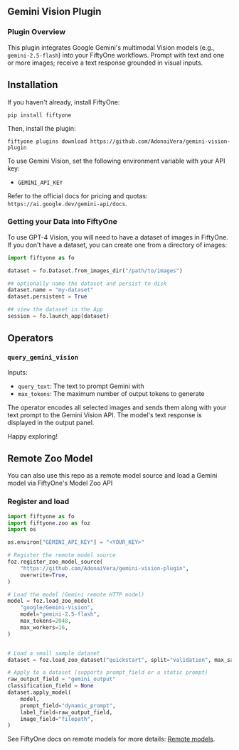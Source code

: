 ## Gemini Vision Plugin

### Plugin Overview

This plugin integrates Google Gemini's multimodal Vision models (e.g., `gemini-2.5-flash`)
into your FiftyOne workflows. Prompt with text and one or more images; receive a
text response grounded in visual inputs.

## Installation

If you haven't already, install FiftyOne:

```shell
pip install fiftyone
```

Then, install the plugin:

```shell
fiftyone plugins download https://github.com/AdonaiVera/gemini-vision-plugin
```

To use Gemini Vision, set the following environment variable with your API key:

- `GEMINI_API_KEY`

Refer to the official docs for pricing and quotas: `https://ai.google.dev/gemini-api/docs`.

### Getting your Data into FiftyOne

To use GPT-4 Vision, you will need to have a dataset of images in FiftyOne. If
you don't have a dataset, you can create one from a directory of images:

```python
import fiftyone as fo

dataset = fo.Dataset.from_images_dir("/path/to/images")

## optionally name the dataset and persist to disk
dataset.name = "my-dataset"
dataset.persistent = True

## view the dataset in the App
session = fo.launch_app(dataset)
```

## Operators

### `query_gemini_vision`

Inputs:

- `query_text`: The text to prompt Gemini with
- `max_tokens`: The maximum number of output tokens to generate

The operator encodes all selected images and sends them along with your text
prompt to the Gemini Vision API. The model's text response is displayed in the
output panel.

Happy exploring!

## Remote Zoo Model

You can also use this repo as a remote model source and load a Gemini model via FiftyOne's Model Zoo API

### Register and load

```python
import fiftyone as fo
import fiftyone.zoo as foz
import os

os.environ["GEMINI_API_KEY"] = "<YOUR_KEY>"

# Register the remote model source
foz.register_zoo_model_source(
    "https://github.com/AdonaiVera/gemini-vision-plugin",
    overwrite=True,
)

# Load the model (Gemini remote HTTP model)
model = foz.load_zoo_model(
    "google/Gemini-Vision",
    model="gemini-2.5-flash",
    max_tokens=2048,
    max_workers=16,
)


# Load a small sample dataset
dataset = foz.load_zoo_dataset("quickstart", split="validation", max_samples=10)

# Apply to a dataset (supports prompt_field or a static prompt)
raw_output_field = "gemini_output"
classification_field = None
dataset.apply_model(
    model,
    prompt_field="dynamic_prompt",
    label_field=raw_output_field,
    image_field="filepath",
)
```

See FiftyOne docs on remote models for more details: [Remote models](https://docs.voxel51.com/model_zoo/remote.html).
